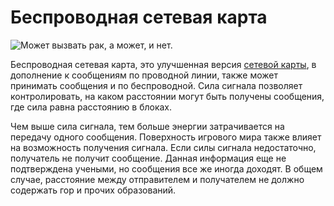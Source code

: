 # Беспроводная сетевая карта

![Может вызвать рак, а может, и нет.](oredict:oc:wlanCard)

Беспроводная сетевая карта, это улучшенная версия [сетевой карты](lanCard.md), в дополнение к сообщениям по проводной линии, также может принимать сообщения и по беспроводной. Сила сигнала позволяет контролировать, на каком расстоянии могут быть получены сообщения, где сила равна расстоянию в блоках.

Чем выше сила сигнала, тем больше энергии затрачивается на передачу одного сообщения. Поверхность игрового мира также влияет на возможность получения сигнала. Если силы сигнала недостаточно, получатель не получит сообщение. Данная информация еще не подтверждена учеными, но сообщения все же иногда доходят. В общем случае, расстояние между отправителем и получателем не должно содержать гор и прочих образований.
